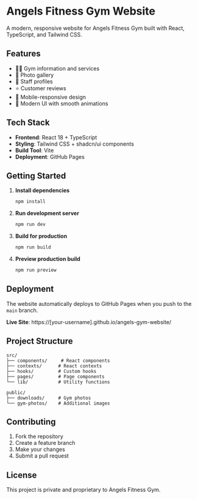 # Angels Fitness Gym Website

A modern, responsive website for Angels Fitness Gym built with React, TypeScript, and Tailwind CSS.

## Features

- 🏋️‍♂️ Gym information and services
- 📸 Photo gallery
- 👥 Staff profiles
- ⭐ Customer reviews
- 📱 Mobile-responsive design
- 🎨 Modern UI with smooth animations

## Tech Stack

- **Frontend**: React 18 + TypeScript
- **Styling**: Tailwind CSS + shadcn/ui components
- **Build Tool**: Vite
- **Deployment**: GitHub Pages

## Getting Started

1. **Install dependencies**
   ```bash
   npm install
   ```

2. **Run development server**
   ```bash
   npm run dev
   ```

3. **Build for production**
   ```bash
   npm run build
   ```

4. **Preview production build**
   ```bash
   npm run preview
   ```

## Deployment

The website automatically deploys to GitHub Pages when you push to the `main` branch.

**Live Site**: https://[your-username].github.io/angels-gym-website/

## Project Structure

```
src/
├── components/     # React components
├── contexts/      # React contexts
├── hooks/         # Custom hooks
├── pages/         # Page components
└── lib/           # Utility functions

public/
├── downloads/     # Gym photos
└── gym-photos/    # Additional images
```

## Contributing

1. Fork the repository
2. Create a feature branch
3. Make your changes
4. Submit a pull request

## License

This project is private and proprietary to Angels Fitness Gym.
